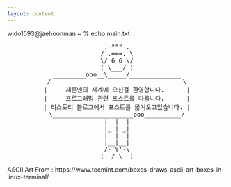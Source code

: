 ```yaml
---
layout: content
---
```

<div>
<p class="cmdStyle">wido1593@jaehoonman ~ % echo main.txt</p>
<pre style="text-align: center" id="home_pre">
.-"""-.
/ .===. \
\/ 6 6 \/
( \___/ )
_________ooo__\_____/______________
/                                    \
|     재훈맨의 세계에 오신걸 환영합니다.      |
|     프로그래밍 관련 포스트를 다룹니다.      |
| 티스토리 블로그에서 포스트를 옮겨오고있습니다. |
\______________________ooo__________/
|  |  |
|_ | _|
|  |  |
|__|__|
/-'Y'-\
(__/ \__)
</pre>
</div>

<div> <p class="origin"> ASCII Art From : https://www.tecmint.com/boxes-draws-ascii-art-boxes-in-linux-terminal/ </p> </div>

#

